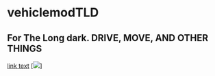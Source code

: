 # vehiclemodTLD
## For The Long dark. DRIVE, MOVE, AND OTHER THINGS
[link text](https://www.youtube.com/watch?v=cRsXpfYhrgk "Youtube Video")
[![](https://i.ibb.co/fN7CKP5/unknown.png)]
